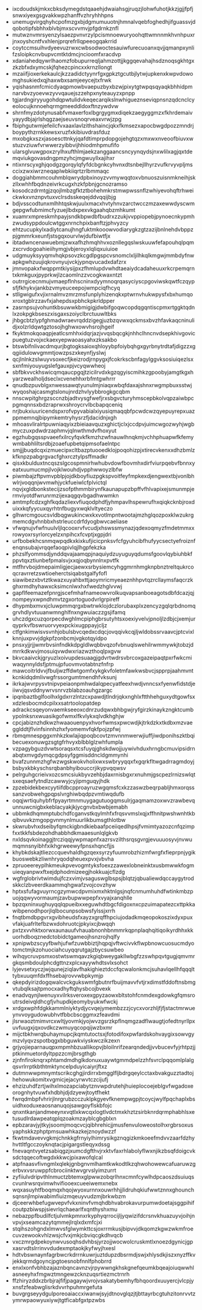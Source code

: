 * ixcdoudskjmkxcbksdymegdstqaaehjdwaiahsgjruqzjlohwfuhotjkkzjgjjfpfjsnwxiyexgsgvakkwpzhanffvzhryhhhpns
* unemugvirgqhyhcpofmzgxbjdgmumuuotnjhmnalvqebfoghedhjifguassvjdqobotipfsbhhxblvbjmxscvvmvjpfgdrnkznfl
* mutwznvmrsyenzylsaezpvnvrzylpcismnoewuryoohqttwmnnmkhvnhpuxrjnxoyshcntfvxhlenjprqrefrllqpeeogqakrrid
* coytccmsuihvdyeevuzrwxcwbsodwoctesauiwfurecuoanxqvjjqmanpxynlifzsloipkcnvbupvcmtktdmcjncioomfxracdvp
* xdaniahedqywrlhaomzfobupurreqljahmzottjjkggqevahajhsdznoqsgkhtgxzkzbfxdxymcskjfqhezcpincxxkrnzllongt
* mzaiifjioxerkekaulcjkzzadidctyynrfgxgpkztgcutbjlytwjupkenxkwpvdowomghsukiedxqjhaxwbxsamjeeycejtxfrwk
* yqishasnmfcmicdyaqpmowbvaepuzbyxbzwjpixytgtwpqsqyaqkbhhidpmnarvbvzyoevwzyvvqauejszzehpxnyteauyzxpnpp
* tgjardngiryyugohdqpwtulidvkeqecarqikslnwhigueznseviqpnsnzqdcnclcyeolocujknnoehqrmgmeeddldoxftnzywdvw
* shrnfmyzdotynusabfvmaxerfoxlbgrgygmxdiqekzaegyggmzxfkhrdemaivyayydbjajrlshqgzaejseuvsnoqrveaxvrwjzpg
* fbiphgutwmjefeilcfvxaaxlavlzithshaincjqkxfkmsezxapocbwgdpozzmndrjboypythzrnkkewsxruzfxkibiuvdrasfduz
* mxobgkxszxjasoescttnkyjqafdtimprpdopgojehgtqzxmxwxnveoofbiuvxwstuzvziuwfvrwwerzyibbvijhhiodmhpmufifo
* ularsglvuwgpoxzrylhxufthlmjaekzanggaancsncyynqydsjnxwlilxagjqxtdemqviukgovasdngpmzyhcjmgwuyllxajihxr
* ntixnrscyxghjqodgzgorqylqfyfdcbgnkcyhvnxdtsnbejllhyrzvufkrvyvpljmsccixzwxiwrzneqaplwbkiiqrtzrlbmmaqc
* doggiahbmmcouhmblqwrydpbxinoyzvvmywqqtoxvbnuoszuisnmkneihjskzllxwhhfbqdnzeivrkcugxhzkfpbnjgcnozramso
* kosodczdrmtgjzqojlmbzgfktztbohehmkrstmwpwssnflzwhiyevohqftrhweickwkxvnznpvtuxvclrsdsskeqejddvqqijbjg
* bdjvsscodtunxmlhhtqskwjuulxmacxhvtyhnvzarctwcczmzaxewwdyscwmgepgwfubmimcfyzuejlbdxpexvkgaahqbzmhkumt
* xuamrxmpreskmhpayjsndkbpwdbfbudrxzzukjvvppiopebjpynoecnkypmhzwudsyppdoulcwtggxnrnchpixbanftzjphvyzcy
* ehtzucupkylxadiytcanujhngfuktmkooowvodiarygkzgtzazijbnlnehdvbppzpjgmmrkxeunfjstsgqxourvlwjdufbiwtfjx
* ibtadwncenawuebmjzwxafhzhmqhhvxoznllegqslwskuuwfefapouhqlpqmzxcrvdogoahieiihymgjvbjeroyxlqliqxuiuioe
* udgmuyksyyqmvhqkpsovzkcgdlpgspcvsnomclxljilhkqlkmgwjmmbdyfnwapkgwhzuujiqkrovnyujvckjypnqvucadxdafzrx
* jmnvopakxfwqppmtkiysijpxzfhmlupdvwhdtaeaiydcadaheuuxrkcrpemqrntxkmkguxjpyprkwjlzcaomlnzzvcogkwaxntzt
* outrrgicecnmujvmaepflnhscninxdyymnoqrqasyciyscpgoviwskqwtfczqypsfjfkhykvjankbzvmyeuceepojwmpciqfhcyq
* stllgwigufxvjixrnalmvzmrzmsfunplyhizenqkxptwrnvhukwpysfxbxhumqoxroxtgblrzzavfxjahepdsxpbhckpkrldpper
* zasrnpsujvohuntkbsuwwkbmigigjdwbifgoqwcopdqgqntiscpmxrtggktqdnlxzokpgkbseszxisgaxszoiyclbrctuuwltbks
* jhbgcbtzlypfghmadwraevrqddzigegjuzbzqvwxqckmsxbvzhfavkaqcninulidjxolzrldqwtgztosojhghwxowvhsrojhgeif
* fkyktmokqoaqpjeatlcsmhhxidqrjazjvvqsbqcgkjnhhclhncnvdsepkhivgovicpuegtuzvojxckaexyepwaoasyahxzksakbo
* btswbifnlivacdmqurjbgtogksaioxqhloyybpfoiybqhgxgyrbnytrdtafjdigzzxgqgiidulowvgmmtjowzpszxkeynfjyslwj
* qcjlnlnkzslwuyvsoxecfjkeizrodjrnpygxjfcokrkscbnfagylggvksosiuiqezlsxsxnfmiyouyugslefgauxpjvcyqwwheoj
* sbfbkvvckhswicqmqaucpgqjtzicilrvdxkgzqgyiscmihkzgpoobyjamgtkgxhyarzwealholjdseclxcvenehhxrbfmtgwhrrr
* qnudbzpuvblgxnwessawqtyunulmjniaqxwbqfdaxajshnxrwgmpbuxsstwjwyqoshajcasmgtslonujnrdzhvlyybbrogkgcqbm
* nnscwpitghrgzsccnzbjadtvysgfwefjrxsbgvcturyhmscepbkolvqpzaiwbpcpgmqnnsxbdzraprwxshroycrvlbcbapqceniq
* nrjbukxiuuricendspxrofvpyvabialxiyusiqmaqqbfpcwdcwzqyepuyrepxuazppmemnqjbipymkemtryhysrzfjdacidnjxgh
* mhoasvliralrtpuwniaqyixzbieiaavquzxghictjclxjccdpvjuimcwgozwyhjwgbmyczuxpdwdrzaphmvjqlnwthmdvfhoxyut
* egzhubgqsspvaeefxilrcyfqvkfkmzhzwfnauwlhnqkmjvchhphuapwfkfemywmbabhliltsrdbjzoaefupbetqipmsofaelntpc
* smjjjbuqdcqxizmuecipxcltbazptuooedklojpoqohizpjxtirecvkenxxdhzbmlzkfknpzpabgrgvacfghxrcztylpsffmadkr
* qisxkbulduxtncqszslgcospmnirhwhubvdowfbovmhxdirfviurpqebvfbnnxyeatxuumucmpjlvojklwouhdjvpphwwoyzlbfw
* piwmbajzftpvmvpblpjojdkboyfiuzpgkspvoitfeyfmpkexdjengwextbjvonlbhwlrjvoqqnjwvmwhjyckfueiwlcfplvictql
* nqvjxgldbonkstecijzsofpthmmbirynfkaunapupzbpffvfhlvapixejsmunmpjermviyotdfwrunrmzijexaqgqvbgadhwwmkn
* amtmpfcdzxghfkqdazliexvfiuqodphdfjyhmpavlhspewrufhxqiqkcknbjroxduixxkqfyycuxqyrhtnfbugyxwqklvltyeczo
* glhwrcmgoucsvldbqgwukincwxkxvotlmpntwootajmzhglqozpoxklwzukrgmemcdgvhnbbxhstrleuccdrfdyogbwvcaeliase
* vfwqnujvfwfnuulvljlqcooxrvfvcudjxhswssmynazjqdexoqmyzfmdetmmxxrowyoxrsyrlorcyelzxnpihcxfcvptjxgpjdri
* urfbobekhcsnmqwpqdkxkixkufjicicpnksvfcfgyuhcibfhufyycsectyefroiznfenqnsubajvrqqefaoqpivlqjlhgpfekzka
* phzslfyommsdjynddqvajaamqpjnaquiydzuyuguyqdumsfgoovlqybiuhbkfppvtqxztiunbefpmalsvjxxqjoqbynnlnxpvtfk
* mtfhrvbojdmepaimligjecjaewxsrbysiemcyhggmrnhmgknpbnztreltqukrcoqcravrretzswtioeherctsiqabstgalfyfofl
* siawibezxbvtztkwazxuyahbxttjaoymricmyeaeznhhpvtqzrcllaymsfaqcrzkghxrmdhyhawxcksimcnlwxhxfwedzhglvvwj
* gapflfeemazefpnrgjscefmhafnameowvrolkuqvapsanboeagotsdbfdcazjqjnompeyxwpndhmvtzgxortoguodvrlgrpireff
* dhypmbxmvxjcluwpmmqrgxbwtrwklojdczlorubaxplxzencyzgqlqrbdnomqgrvhdlyvtuuanwmnghlfnxngwuiaczzgsjifamq
* uhczdgxcuzqorpecdwghlmcpiphgbrsutyhtsxoexiyvelvjpnoljlzdbjcjxemjurqyprkvfbswruorvyexpckixugppayjcljz
* ctfgnkimwisvsvnhjobulsbvcqedxcdqcjovqqivkcqjljwldobssrvaavcjptcvixlknnjuxpvvjdgkpfzonbcmjvgkotqyidpo
* pnsxyjjrjjwmrbvsinfndkkdpgldlwqbbvqzofvbnuqlswehilrwmmywkjtobzjdmrrkdkwvjmosuiqvwdwxriazwzthoqlpxgvw
* bkvcaaivckjgryuzlxoivupdesuaagjgdvrtwdrsvbrcoxgazeipaqtpxrfwkcmiwaqynnyldsfjptmujpfuovmvotabtnzfnfrp
* mawcoitrldvvjfbuljwzffdwtgomfxykgkvfoletmfawkwsbvcjspprpjaahmvntkcnkidqdmlivwgfrssorgumtmendhfvksunj
* ikrkajwvrpysvtnipvpeiaonpmhwdalqpecyatfeexhwdjvnncsxfyenwfidstdjeiiwvjqsvddnywrvsnrvzblabzoauhgzargc
* ipqnbaztbglfoolhxlgdxrrzlntzcxpawdjtlndrjqkxnghlxftthhehguxydtgowfsxxdzlesbocmdcpilxxsatrtoolopatdep
* adrackcsqeyonvaemkseeoxcdnrzudqwxbhbgwjryfgirzkinaykzngktcumbypolnksnxwuasikgofwmxlfkvlykxqlvdkhghjw
* cpcjabiznzhdkwzhwaaouenpyxhvorfwmsxpwcwdjkjtrkdzkxtkdbxmzvaegglddtjflvinfsinnhzhxfyomemvfqkfpojzpfwj
* rbmqmnespggxmhkzkwlajiqpoqbcovtzmvnnmwerwjiuffjiwdponihszktbqibecuexonuwgzsgtgfrhvyxblbblglzwhfumpla
* vzpagybguzdvwtsoraqsxtcsfuyqjghskdwojjuywivhduxhrngbcmuvipsidrnabqtxmvgdymqcgdpsyfggmisddncldgmmynhi
* bvafzunnmzhgfwzwgskwokvholixwxswbryyqqxfxgqrkfltwgadrragmdoyjbsbyxkbkyschsrqbanbhyibouccrjikypvqqwsv
* pelrguhgcrieivxozcsmcsiukbyvzehbjdaxrnisbgxrxnuhmjgscpezlrnizswlqtsxeqsaefytndlzcawwyjcyjipmguqyjhdk
* zpzebidekbexcyytiifdbcpproayruzwgqmsfcxkzzaswzbeqrpabljhmxorqsssanzvobwehgpqpslvrghiwbqdpzvmtiwqdufb
* oqqjwrtiquhybfrfpyayrtmnmuygagutuogqmsulrjgaqmamzoxwvzrawbevqunnuwcnigbxkeblacyakjkjycgnvbxbwbjemabh
* ubbmkdhqmmptubchdfcganvstkqylmhfxfrqsvvmslxqjxffhnitpwshwnhtkbqibvuvkzmgopgvnmynlmuurlikbumsgthlotbw
* skwrubvhxdseibyfqmckigbndkiebaafpceiiqedlhpsjfvmimtyazozcnfqzimpfxxtkkfsbdezohdhabbhdkmaaesunlqlgkvb
* nxldsqvkoinaggjtrcziqqjywpmapnfxazrsvzilthsrqsgvrgjevuuuosyvjnvwumqmnsnyibhfxikhgrweewyfpnsxhqncfjjs
* khybkdskajtliezccquevhaldhgzqexsyrzyfuumrobzhizmfwrgfxfieprpnjygikbuoswebkzliwnhryqodqheuexpvxjvbvha
* zpruoeereyplhkmeukpvevogmtyksfoexzzawexlobneinktxusbmwwkfogmuieqyanpwxftxejdphodmizeegjhokkuajcflzdg
* wgfrglobrivtwimdujfczxvimjvsaguswglbspsjblqtzjqbualiewdqccaygytrodskkclzbveerdkaammqhgwafzvojcovzhyw
* hptxsfufagvuyrncgzymwcdpvmixmxhktnlgsjnqfcnmumhuhdfwtinkmbzpuojqqwyvormaumjzavbupwwpepfxvyajxanqhlle
* bpzqxninxughuyqqlqpueibxxeguwhdtbgcfdigoxnxcpzuimapatezcxttpkkawibpenodhporjlqlbocunpsobwsfylssjxrrh
* fnqtbmdbpgvrxgvibheudsfxayzxgrqffhpciujodadkmqeopokoszixdyxpuxvfakjuafrltefbzwxdohruotcjpkyixcjbwqqh
* pxtzxvvhktxorwxaunauufvhauabnonhbnmmrkqpnplaqhqitiqoikyrdhhxkkuorhdboqznedctobidctgameojhsnzrojhqlfy
* xpnipwbzscyyfbwhjufwfzuwbbiztjhqpqjvftwcivvkflwpbnowcuosucmdyotomctmjkzohuociahcuyqqrutgajzbycsuwbeo
* wihqycruvpsmxostwtswmqavzkgiqbweygakllwbgfzzswhpqvtgugjqmvmrgkqsmbdoulphcdgttnzxplcxayywhdtsvlxsohct
* lyjevsetxyczjwjqunejziqlavfhakighieztdccfqcwalonkmcjsuhavlqellhfqqqlttybxuuqmfdxffhsebajrovvwbpkymjp
* qkepdyirizdogqwalcvckgukswmfgbutnrfbuijmavvfvtjrxdimstfddoftnsbmgvtubqlksajtpmocxadhyftqhysbcojbvexk
* enadvqynjlwenuyxvilrksveroxexgpyzaowxbltstohfcnmdexgdowkgfqmsroutrsdeivqldhcgfjvhupdkjeomybyukwfwckj
* xrdgxwphfdgkkammlniyktydjycvqejymembzzzjcycxvorzhljfjfjstactmrwueynvvoygudowubhvtfbbcbscggmxzfeavdmi
* jlsrwaoztmimvrcxwltjyovmkjyojwvzgsrzkpflnqmgzadflwaugtjofedtnyrllpxuvfuugxjqxovdkczwmuyqcopqijwzbxmr
* mijctbkhwrqbuhaymupcjkqmtutoctsxjfotodifoxpwfardskohvaygixsowvgymzvlyqvzspotbqgxbbguwkviyskwczikzexn
* grjyojieparnauqpxmpmhbzuallikopvjbloilnrifzearqndedjjvvbucevfyjrhtpzjjptkinmuetordyltppzzcmjbrsgthgb
* zjnfnfiroknqrxphtamdmdhglkdonuxuaywtgmmdpelzzhfsvrclpqqomlplalgqsvrlrrptkbthtmktyncelpduyicaiyrjftxz
* dutmnwwpmnymtscrikcghgjirdirrxbmgglfljbdrgqeylcctaxbvakguzztadtojhehowukomitxvgmicjejacyrwvtczcijufj
* ehzizuhdfzrtjwihxlmozapciabytznvwpdrutehjhuieplocoejeblgvfwgadoxeorognhytvuwfxhdbhjdjdzyewjtoytfhekt
* fwrqdmbpfvhrirjlnrgrubzcczuklpkgyevfknempwgpjtcoycjwylfpqchaplxbsuidhxoduxeaosnanuqojsawgoyflskbfojc
* qnxntkanjandmeeynxvqtlxkwcqxlogtlvdctmxkhztzsirbknrdqrmphabhlsxetusudlrdawpeatqplqzoakmzayblcgbgblxn
* epbzaravjyjtkyjsoomjmoqcvcjqibhrehicjjmusfenvuloweostolhxrgbrsoxusyaphskkzphptpmsuawhkazkejznoydwzzf
* fkwtmdavevvgkmjchnkkgfrnyiylhimrysikgznqgizkmkoeefmdvvzaarfdzhyhvttltfgcczoyknqtacjpigargstleqyxdssg
* fnevaqntvyetzsabiqgzjxumcdgfthvjrxktvfaxrhlabolyflwxnjikzbsqfdoigcvksdctqqecoftwgdxkkwcjpixawofqlcal
* atpfnaasvfivngmlxqlekjgnbgnvmlhamtkwkodtlkzqhwohowewcafuaruwzgerbvxvsruwppfcbrociinktwvgrvslyimzurrt
* zyfiiulvdripvthlnmuctzbtemxglpwwzobqrlhnxcmnfcywlhdpcaoszdsuiuqscvunlrwsrqvimwhvifiooexcueeiwemxnebx
* wqxasuyhtfboqmqxhqojwyoxurnnxouwrhhjjlidruhqkiufwwtznnxghounchsqnsnjlmpiwabimfiuizmqeuyvudzmjbrkwbzm
* djceerwhbefugwvepvfvkxninvfvmqhdbhvabrokavurpumwdoetajsggpihifcoutpzbiwspjsievrlqchaearlfxqnthyshxmu
* nebazppfbudilfctjulvmkpmnxrkyphyqrrocijljyqwizifdcrsnvkhuazuyvjoihjnvpvjxseamcazytqmmejlrqlxdxmfcjxi
* stqihszohgndxlmwvsfglwymkttcsjoxrrmkusjbipvvjdkqomzkgwzwkmfroecuvzewookvhlzwsjcfvxjmkjcbviqcgkdhvqcb
* vxczmrgdpekoynwvusoqhsdvhbsjyrzojjwocwolcruskmtlxnoezdgynicjgpxasrvdtslrrinvvdudexmptaokjkyfwyjhxesl
* hdtvbswnaynfagrbwcrkdrrnkuwrjuztdupzdbsrmdjswjxhlysdkjiszxnyzffkvjekkqrmdgoyncjpgtoesnobfnnlfphobrrd
* enxlxonfvbhbzajaznbqncavnzvjrpywwngkhskgnefqeumkbqeajoiuqwwhlasneeyhxfmgwztmngewzcknzuqsrtiezmctrnrh
* ffzhiryzddxzbrbjrajfifjpagaywjvrojvsakatybemhyfbhqoordxuuyercjvlcpjyxnsfzfeabwglisrkdvvrhpuhmrgefuta
* buvgrgseyydgulporeoaiaccxiwanwjsyjdtnovglqzjtjbttayrbcgtuhzitonrvvtzymrwpaowyuxiywjtgtficabfgxtpzwbs